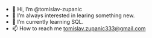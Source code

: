 - 👋 Hi, I’m @tomislav-zupanic
- 👀 I’m always interested in learing something new.
- 🌱 I’m currently learning SQL.
- 📫 How to reach me tomislav.zupanic333@gmail.com

<!---
tomislav-zupanic/tomislav-zupanic is a ✨ special ✨ repository because its `README.md` (this file) appears on your GitHub profile.
You can click the Preview link to take a look at your changes.
--->
